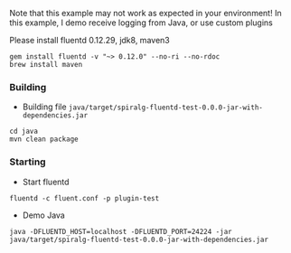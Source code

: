 
Note that this example may not work as expected in your environment!
In this example, I demo receive logging from Java, or use custom plugins

Please install fluentd 0.12.29, jdk8, maven3

```
gem install fluentd -v "~> 0.12.0" --no-ri --no-rdoc
brew install maven
```

### Building

* Building file `java/target/spiralg-fluentd-test-0.0.0-jar-with-dependencies.jar`
```
cd java
mvn clean package
```

### Starting

* Start fluentd

```
fluentd -c fluent.conf -p plugin-test
```

* Demo Java

```
java -DFLUENTD_HOST=localhost -DFLUENTD_PORT=24224 -jar java/target/spiralg-fluentd-test-0.0.0-jar-with-dependencies.jar
```
